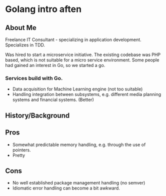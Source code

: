 # Golang intro aften

## About Me

Freelance IT Consultant - specializing in application development.
Specializes in TDD.

Was hired to start a microservice initiative. The existing codebase was PHP
based, which is not suitable for a micro service environment.
Some people had gained an interest in Go, so we started a go.

### Services build with Go.

  * Data acquisition for Machine Learning engine (not too suitable)
  * Handling integration between subsystems, e.g. different media planning
      systems and financial systems. (Better)

## History/Background

## Pros

  * Somewhat predictable memory handling, e.g. through the use of pointers.
  * Pretty

## Cons

  * No well established package management handling (no semver)
  * Idiomatic error handling can become a bit awkward.


